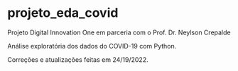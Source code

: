 # projeto_eda_covid
Projeto Digital Innovation One em parceria com o Prof. Dr. Neylson Crepalde

Análise exploratória dos dados do COVID-19 com Python.

Correções e atualizações feitas em 24/19/2022.

